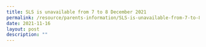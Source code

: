 ```yaml
---
title: SLS is unavailable from 7 to 8 December 2021
permalink: /resource/parents-information/SLS-is-unavailable-from-7-to-8-December-2021
date: 2021-11-16
layout: post
description: ""
---
```

